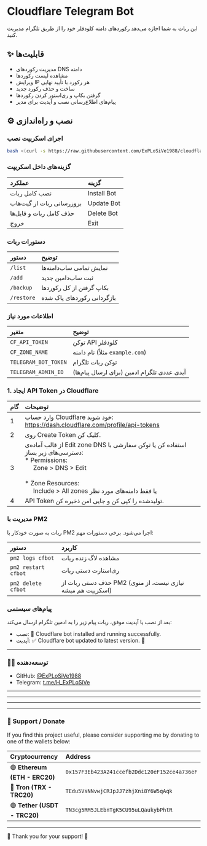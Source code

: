 # Cloudflare Telegram Bot

این ربات به شما اجازه می‌دهد رکوردهای دامنه کلودفلر خود را از طریق تلگرام مدیریت کنید.

## ✨ قابلیت‌ها

  * مدیریت رکوردهای DNS دامنه
  * مشاهده لیست رکوردها
  * ویرایش IP هر رکورد با تأیید نهایی
  * ساخت و حذف رکورد جدید
  * گرفتن بکاپ و ری‌استور کردن رکوردها
  * پیام‌های اطلاع‌رسانی نصب و آپدیت برای مدیر

## ⚙️ نصب و راه‌اندازی

### اجرای اسکریپت نصب

```bash
bash <(curl -s https://raw.githubusercontent.com/ExPLoSiVe1988/cloudflare-telegram-bot/main/install.sh)
```

### گزینه‌های داخل اسکریپت

| عملکرد | گزینه |
|:---|:---|
| نصب کامل ربات | Install Bot |
| بروزرسانی ربات از گیت‌هاب | Update Bot |
| حذف کامل ربات و فایل‌ها | Delete Bot |
| خروج | Exit |

### دستورات ربات

| دستور | توضیح |
|:---|:---|
| `/list` | نمایش تمامی ساب‌دامنه‌ها |
| `/add` | ثبت ساب‌دامین جدید |
| `/backup` | بکاپ گرفتن از کل رکوردها |
| `/restore` | بازگردانی رکوردهای پاک شده |

### اطلاعات مورد نیاز

| متغیر | توضیح |
|:---|:---|
| `CF_API_TOKEN` | توکن API کلودفلر |
| `CF_ZONE_NAME` | نام دامنه (مثلاً `example.com`) |
| `TELEGRAM_BOT_TOKEN` | توکن ربات تلگرام |
| `TELEGRAM_ADMIN_ID` | آیدی عددی تلگرام ادمین (برای ارسال پیام‌ها) |

### 1. ایجاد API Token در Cloudflare
| گام | توضیحات |
|:---|:---|
| 1 | وارد حساب Cloudflare خود شوید: https://dash.cloudflare.com/profile/api-tokens |
| 2 | روی Create Token کلیک کن. |
| 3 | از قالب آماده‌ی Edit zone DNS استفاده کن یا توکن سفارشی با دسترسی‌های زیر بساز: <br> * Permissions: <br> &nbsp;&nbsp;&nbsp;&nbsp; Zone > DNS > Edit <br> &nbsp;&nbsp;&nbsp;&nbsp; <br> * Zone Resources: <br> &nbsp;&nbsp;&nbsp;&nbsp; Include > All zones یا فقط دامنه‌های مورد نظر |
| 4 | API Token تولیدشده را کپی کن و جایی امن ذخیره کن. |

### مدیریت با PM2

ربات به صورت خودکار با PM2 اجرا می‌شود. برخی دستورات مهم:

| دستور | کاربرد |
|:---|:---|
| `pm2 logs cfbot` | مشاهده لاگ زنده ربات |
| `pm2 restart cfbot` | ری‌استارت دستی ربات |
| `pm2 delete cfbot` | حذف دستی ربات از PM2 (نیازی نیست، از منوی اسکریپت هم میشه) |

### پیام‌های سیستمی

بعد از نصب یا آپدیت موفق، ربات پیام زیر را به ادمین تلگرام ارسال می‌کند:

  * نصب: 🚀 Cloudflare bot installed and running successfully.
  * آپدیت: ✅ Cloudflare bot updated to latest version. 🔄

-----

### 👨‍💻 توسعه‌دهنده

  * GitHub: [@ExPLoSiVe1988](https://github.com/ExPLoSiVe1988)
  * Telegram: [t.me/H\_ExPLoSiVe](https://t.me/H_ExPLoSiVe)

-----

-----

-----

-----

### 💖 Support / Donate

If you find this project useful, please consider supporting me by donating to one of the wallets below:

| Cryptocurrency | Address |
|:---|:---|
| 🟣 **Ethereum (ETH - ERC20)** | `0x157F3Eb423A241ccefb2Ddc120eF152ce4a736eF` |
| 🔵 **Tron (TRX - TRC20)** | `TEdu5VsNNvwjCRJpJJ7zhjXni8Y6W5qAqk` |
| 🟢 **Tether (USDT - TRC20)** | `TN3cg5RM5JLEbnTgK5CU95uLQaukybPhtR` |

-----

🙏 Thank you for your support\! 🚀
